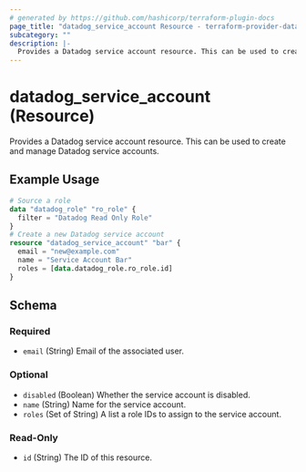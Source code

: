```yaml
---
# generated by https://github.com/hashicorp/terraform-plugin-docs
page_title: "datadog_service_account Resource - terraform-provider-datadog"
subcategory: ""
description: |-
  Provides a Datadog service account resource. This can be used to create and manage Datadog service accounts.
---
```


# datadog_service_account (Resource)

Provides a Datadog service account resource. This can be used to create and manage Datadog service accounts.

## Example Usage

```terraform
# Source a role
data "datadog_role" "ro_role" {
  filter = "Datadog Read Only Role"
}
# Create a new Datadog service account
resource "datadog_service_account" "bar" {
  email = "new@example.com"
  name = "Service Account Bar"
  roles = [data.datadog_role.ro_role.id]
}
```

<!-- schema generated by tfplugindocs -->
## Schema

### Required

- `email` (String) Email of the associated user.

### Optional

- `disabled` (Boolean) Whether the service account is disabled.
- `name` (String) Name for the service account.
- `roles` (Set of String) A list a role IDs to assign to the service account.

### Read-Only

- `id` (String) The ID of this resource.


